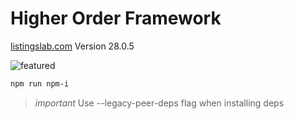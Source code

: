 # Higher Order Framework

[listingslab.com](https://listingslab.com) Version 28.0.5

![featured](https://listingslab.com/svg/featured/team.svg)

```bash
npm run npm-i
```

> *important* Use --legacy-peer-deps flag when installing deps
